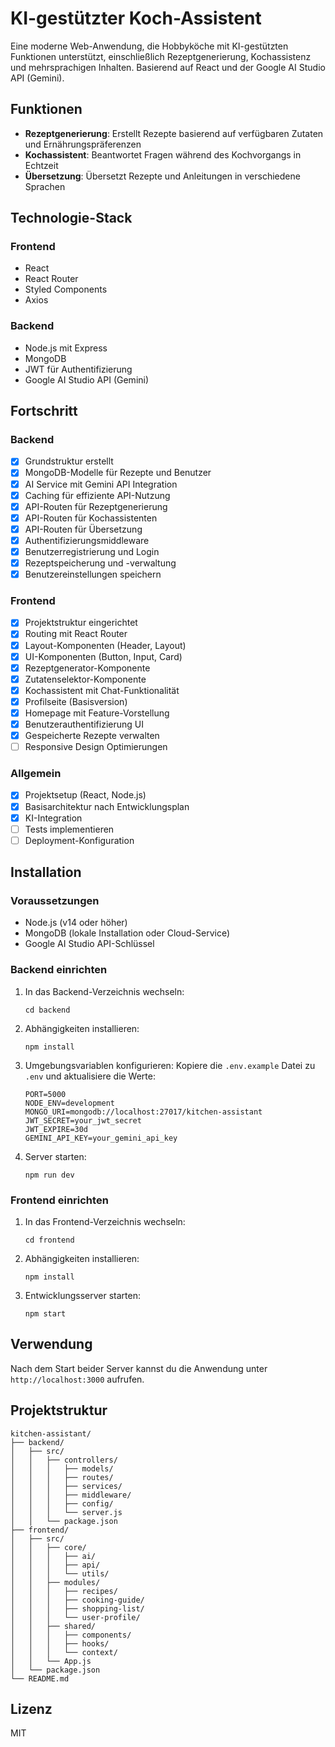 # KI-gestützter Koch-Assistent

Eine moderne Web-Anwendung, die Hobbyköche mit KI-gestützten Funktionen unterstützt, einschließlich Rezeptgenerierung, Kochassistenz und mehrsprachigen Inhalten. Basierend auf React und der Google AI Studio API (Gemini).

## Funktionen

- **Rezeptgenerierung**: Erstellt Rezepte basierend auf verfügbaren Zutaten und Ernährungspräferenzen
- **Kochassistent**: Beantwortet Fragen während des Kochvorgangs in Echtzeit
- **Übersetzung**: Übersetzt Rezepte und Anleitungen in verschiedene Sprachen

## Technologie-Stack

### Frontend
- React
- React Router
- Styled Components
- Axios

### Backend
- Node.js mit Express
- MongoDB
- JWT für Authentifizierung
- Google AI Studio API (Gemini)

## Fortschritt

### Backend
- [x] Grundstruktur erstellt
- [x] MongoDB-Modelle für Rezepte und Benutzer
- [x] AI Service mit Gemini API Integration
- [x] Caching für effiziente API-Nutzung
- [x] API-Routen für Rezeptgenerierung
- [x] API-Routen für Kochassistenten
- [x] API-Routen für Übersetzung
- [x] Authentifizierungsmiddleware
- [x] Benutzerregistrierung und Login
- [x] Rezeptspeicherung und -verwaltung
- [x] Benutzereinstellungen speichern

### Frontend
- [x] Projektstruktur eingerichtet
- [x] Routing mit React Router
- [x] Layout-Komponenten (Header, Layout)
- [x] UI-Komponenten (Button, Input, Card)
- [x] Rezeptgenerator-Komponente
- [x] Zutatenselektor-Komponente
- [x] Kochassistent mit Chat-Funktionalität
- [x] Profilseite (Basisversion)
- [x] Homepage mit Feature-Vorstellung
- [x] Benutzerauthentifizierung UI
- [x] Gespeicherte Rezepte verwalten
- [ ] Responsive Design Optimierungen

### Allgemein
- [x] Projektsetup (React, Node.js)
- [x] Basisarchitektur nach Entwicklungsplan
- [x] KI-Integration
- [ ] Tests implementieren
- [ ] Deployment-Konfiguration

## Installation

### Voraussetzungen
- Node.js (v14 oder höher)
- MongoDB (lokale Installation oder Cloud-Service)
- Google AI Studio API-Schlüssel

### Backend einrichten

1. In das Backend-Verzeichnis wechseln:
   ```
   cd backend
   ```

2. Abhängigkeiten installieren:
   ```
   npm install
   ```

3. Umgebungsvariablen konfigurieren:
   Kopiere die `.env.example` Datei zu `.env` und aktualisiere die Werte:
   ```
   PORT=5000
   NODE_ENV=development
   MONGO_URI=mongodb://localhost:27017/kitchen-assistant
   JWT_SECRET=your_jwt_secret
   JWT_EXPIRE=30d
   GEMINI_API_KEY=your_gemini_api_key
   ```

4. Server starten:
   ```
   npm run dev
   ```

### Frontend einrichten

1. In das Frontend-Verzeichnis wechseln:
   ```
   cd frontend
   ```

2. Abhängigkeiten installieren:
   ```
   npm install
   ```

3. Entwicklungsserver starten:
   ```
   npm start
   ```

## Verwendung

Nach dem Start beider Server kannst du die Anwendung unter `http://localhost:3000` aufrufen.

## Projektstruktur

```
kitchen-assistant/
├── backend/
│   ├── src/
│   │   ├── controllers/
│   │   │   ├── models/
│   │   │   ├── routes/
│   │   │   ├── services/
│   │   │   ├── middleware/
│   │   │   ├── config/
│   │   │   └── server.js
│   │   └── package.json
├── frontend/
│   ├── src/
│   │   ├── core/
│   │   │   ├── ai/
│   │   │   ├── api/
│   │   │   └── utils/
│   │   ├── modules/
│   │   │   ├── recipes/
│   │   │   ├── cooking-guide/
│   │   │   ├── shopping-list/
│   │   │   └── user-profile/
│   │   ├── shared/
│   │   │   ├── components/
│   │   │   ├── hooks/
│   │   │   └── context/
│   │   └── App.js
│   └── package.json
└── README.md
```

## Lizenz

MIT 